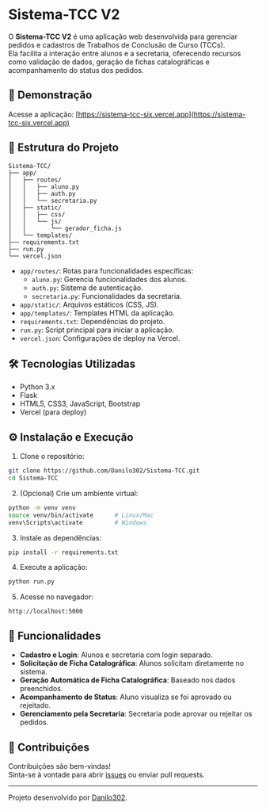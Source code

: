 # Sistema-TCC V2

O **Sistema-TCC V2** é uma aplicação web desenvolvida para gerenciar pedidos e cadastros de Trabalhos de Conclusão de Curso (TCCs).  
Ela facilita a interação entre alunos e a secretaria, oferecendo recursos como validação de dados, geração de fichas catalográficas e acompanhamento do status dos pedidos.

## 🚀 Demonstração

Acesse a aplicação: [https://sistema-tcc-six.vercel.app](https://sistema-tcc-six.vercel.app)

## 📁 Estrutura do Projeto

```
Sistema-TCC/
├── app/
│   ├── routes/
│   │   ├── aluno.py
│   │   ├── auth.py
│   │   └── secretaria.py
│   ├── static/
│   │   ├── css/
│   │   └── js/
│   │       └── gerador_ficha.js
│   └── templates/
├── requirements.txt
├── run.py
└── vercel.json
```

- `app/routes/`: Rotas para funcionalidades específicas:
  - `aluno.py`: Gerencia funcionalidades dos alunos.
  - `auth.py`: Sistema de autenticação.
  - `secretaria.py`: Funcionalidades da secretaria.
- `app/static/`: Arquivos estáticos (CSS, JS).
- `app/templates/`: Templates HTML da aplicação.
- `requirements.txt`: Dependências do projeto.
- `run.py`: Script principal para iniciar a aplicação.
- `vercel.json`: Configurações de deploy na Vercel.

## 🛠️ Tecnologias Utilizadas

- Python 3.x
- Flask
- HTML5, CSS3, JavaScript, Bootstrap
- Vercel (para deploy)

## ⚙️ Instalação e Execução

1. Clone o repositório:

```bash
git clone https://github.com/Danilo302/Sistema-TCC.git
cd Sistema-TCC
```

2. (Opcional) Crie um ambiente virtual:

```bash
python -m venv venv
source venv/bin/activate      # Linux/Mac
venv\Scripts\activate         # Windows
```

3. Instale as dependências:

```bash
pip install -r requirements.txt
```

4. Execute a aplicação:

```bash
python run.py
```

5. Acesse no navegador:

```
http://localhost:5000
```

## 🧩 Funcionalidades

- **Cadastro e Login**: Alunos e secretaria com login separado.
- **Solicitação de Ficha Catalográfica**: Alunos solicitam diretamente no sistema.
- **Geração Automática de Ficha Catalográfica**: Baseado nos dados preenchidos.
- **Acompanhamento de Status**: Aluno visualiza se foi aprovado ou rejeitado.
- **Gerenciamento pela Secretaria**: Secretaria pode aprovar ou rejeitar os pedidos.


## 🤝 Contribuições

Contribuições são bem-vindas!  
Sinta-se à vontade para abrir [issues](https://github.com/Danilo302/Sistema-TCC/issues) ou enviar pull requests.

---

Projeto desenvolvido por [Danilo302](https://github.com/Danilo302).

